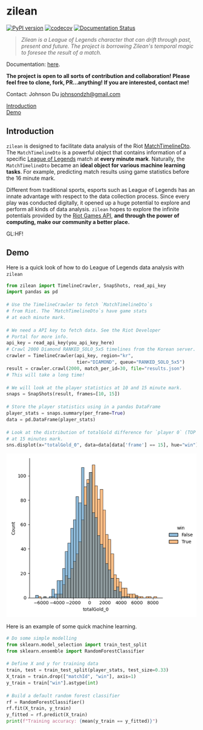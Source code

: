 # zilean

[![PyPI version](https://badge.fury.io/py/zilean.svg)](https://badge.fury.io/py/zilean) [![codecov](https://codecov.io/gh/JohnsonJDDJ/zilean/branch/main/graph/badge.svg?token=FF4RCILBK9)](https://codecov.io/gh/JohnsonJDDJ/zilean) [![Documentation Status](https://readthedocs.org/projects/zilean/badge/?version=main)](https://zilean.readthedocs.io/en/main/?badge=main)

> _Zilean is a League of Legends character that can drift through past, present and future. The project is borrowing Zilean's temporal magic to foresee the result of a match._

Documentation: [here](https://zilean.readthedocs.io/).

**The project is open to all sorts of contribution and collaboration! Please feel free to clone, fork, PR...anything! If you are interested, contact me!**

Contact: Johnson Du <johnsondzh@gmail.com>

[Introduction](#Introduction)\
[Demo](#Demo)

## Introduction

`zilean` is designed to facilitate data analysis of the Riot [MatchTimelineDto](https://developer.riotgames.com/apis#match-v5/GET_getTimeline). The `MatchTimelineDto` is a powerful object that contains information of a specific [League of Legends](https://leagueoflegends.com/) match at **every minute mark**. Naturally, the `MatchTimelineDto` became an **ideal object for various machine learning tasks**. For example, predicting match results using game statistics before the 16 minute mark.

Different from traditional sports, esports such as League of Legends has an innate advantage with respect to the data collection process. Since every play was conducted digitally, it opened up a huge potential to explore and perform all kinds of data analysis. `zilean` hopes to explore the infinite potentials provided by the [Riot Games API](https://developer.riotgames.com/), **and through the power of computing, make our community a better place.**

GL:HF!

## Demo

Here is a quick look of how to do League of Legends data analysis with `zilean`

```python
from zilean import TimelineCrawler, SnapShots, read_api_key
import pandas as pd

# Use the TimelineCrawler to fetch `MatchTimelineDto`s 
# from Riot. The `MatchTimelineDto`s have game stats 
# at each minute mark.

# We need a API key to fetch data. See the Riot Developer
# Portal for more info.
api_key = read_api_key(you_api_key_here)
# Crawl 2000 Diamond RANKED_SOLO_5x5 timelines from the Korean server.
crawler = TimelineCrawler(api_key, region="kr", 
                          tier="DIAMOND", queue="RANKED_SOLO_5x5")
result = crawler.crawl(2000, match_per_id=30, file="results.json")
# This will take a long time!

# We will look at the player statistics at 10 and 15 minute mark.
snaps = SnapShots(result, frames=[10, 15])

# Store the player statistics using in a pandas DataFrame
player_stats = snaps.summary(per_frame=True)
data = pd.DataFrame(player_stats) 

# Look at the distribution of totalGold difference for `player 0` (TOP player)
# at 15 minutes mark.
sns.displot(x="totalGold_0", data=data[data['frame'] == 15], hue="win")
```

![demo_1.png](demo_1.png)

Here is an example of some quick machine learning.

```python
# Do some simple modelling
from sklearn.model_selection import train_test_split
from sklearn.ensemble import RandomForestClassifier

# Define X and y for training data
train, test = train_test_split(player_stats, test_size=0.33)
X_train = train.drop(["matchId", "win"], axis=1)
y_train = train["win"].astype(int)

# Build a default random forest classifier
rf = RandomForestClassifier()
rf.fit(X_train, y_train)
y_fitted = rf.predict(X_train)
print(f"Training accuracy: {mean(y_train == y_fitted)}")
```